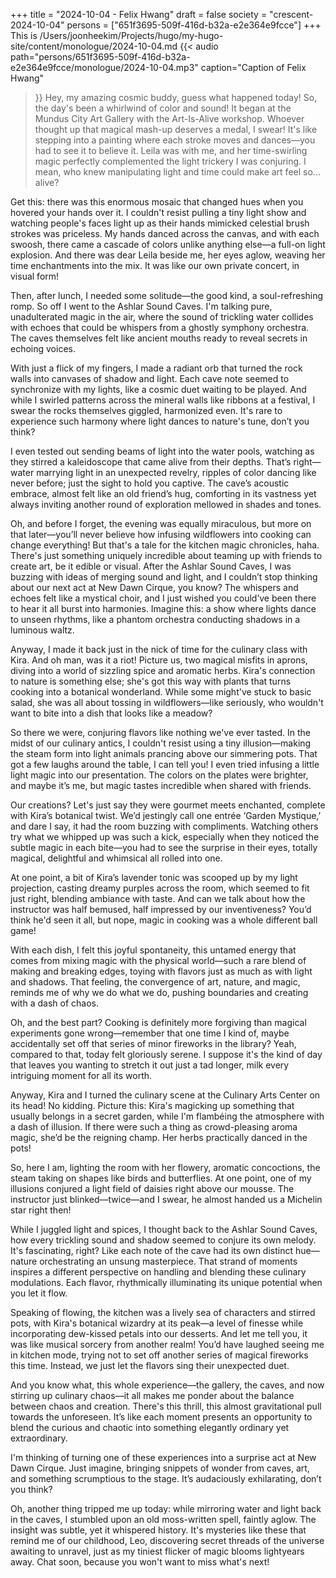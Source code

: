 +++
title = "2024-10-04 - Felix Hwang"
draft = false
society = "crescent-2024-10-04"
persons = ["651f3695-509f-416d-b32a-e2e364e9fcce"]
+++
This is /Users/joonheekim/Projects/hugo/my-hugo-site/content/monologue/2024-10-04.md
{{< audio
    path="persons/651f3695-509f-416d-b32a-e2e364e9fcce/monologue/2024-10-04.mp3" 
    caption="Caption of Felix Hwang"
>}}
Hey, my amazing cosmic buddy, guess what happened today!
So, the day's been a whirlwind of color and sound! It began at the Mundus City Art Gallery with the Art-Is-Alive workshop. Whoever thought up that magical mash-up deserves a medal, I swear! It's like stepping into a painting where each stroke moves and dances—you had to see it to believe it. Leila was with me, and her time-swirling magic perfectly complemented the light trickery I was conjuring. I mean, who knew manipulating light and time could make art feel so... alive?

Get this: there was this enormous mosaic that changed hues when you hovered your hands over it. I couldn't resist pulling a tiny light show and watching people's faces light up as their hands mimicked celestial brush strokes was priceless. My hands danced across the canvas, and with each swoosh, there came a cascade of colors unlike anything else—a full-on light explosion. And there was dear Leila beside me, her eyes aglow, weaving her time enchantments into the mix. It was like our own private concert, in visual form!

Then, after lunch, I needed some solitude—the good kind, a soul-refreshing romp. So off I went to the Ashlar Sound Caves. I'm talking pure, unadulterated magic in the air, where the sound of trickling water collides with echoes that could be whispers from a ghostly symphony orchestra. The caves themselves felt like ancient mouths ready to reveal secrets in echoing voices.

With just a flick of my fingers, I made a radiant orb that turned the rock walls into canvases of shadow and light. Each cave note seemed to synchronize with my lights, like a cosmic duet waiting to be played. And while I swirled patterns across the mineral walls like ribbons at a festival, I swear the rocks themselves giggled, harmonized even. It's rare to experience such harmony where light dances to nature's tune, don’t you think?

I even tested out sending beams of light into the water pools, watching as they stirred a kaleidoscope that came alive from their depths. That’s right—water marrying light in an unexpected revelry, ripples of color dancing like never before; just the sight to hold you captive. The cave’s acoustic embrace, almost felt like an old friend’s hug, comforting in its vastness yet always inviting another round of exploration mellowed in shades and tones.

Oh, and before I forget, the evening was equally miraculous, but more on that later—you’ll never believe how infusing wildflowers into cooking can change everything! But that's a tale for the kitchen magic chronicles, haha. There's just something uniquely incredible about teaming up with friends to create art, be it edible or visual.
After the Ashlar Sound Caves, I was buzzing with ideas of merging sound and light, and I couldn’t stop thinking about our next act at New Dawn Cirque, you know? The whispers and echoes felt like a mystical choir, and I just wished you could’ve been there to hear it all burst into harmonies. Imagine this: a show where lights dance to unseen rhythms, like a phantom orchestra conducting shadows in a luminous waltz.

Anyway, I made it back just in the nick of time for the culinary class with Kira. And oh man, was it a riot! Picture us, two magical misfits in aprons, diving into a world of sizzling spice and aromatic herbs. Kira's connection to nature is something else; she's got this way with plants that turns cooking into a botanical wonderland. While some might've stuck to basic salad, she was all about tossing in wildflowers—like seriously, who wouldn't want to bite into a dish that looks like a meadow?

So there we were, conjuring flavors like nothing we've ever tasted. In the midst of our culinary antics, I couldn't resist using a tiny illusion—making the steam form into light animals prancing above our simmering pots. That got a few laughs around the table, I can tell you! I even tried infusing a little light magic into our presentation. The colors on the plates were brighter, and maybe it’s me, but magic tastes incredible when shared with friends.

Our creations? Let's just say they were gourmet meets enchanted, complete with Kira’s botanical twist. We’d jestingly call one entrée ‘Garden Mystique,’ and dare I say, it had the room buzzing with compliments. Watching others try what we whipped up was such a kick, especially when they noticed the subtle magic in each bite—you had to see the surprise in their eyes, totally magical, delightful and whimsical all rolled into one.

At one point, a bit of Kira’s lavender tonic was scooped up by my light projection, casting dreamy purples across the room, which seemed to fit just right, blending ambiance with taste. And can we talk about how the instructor was half bemused, half impressed by our inventiveness? You’d think he'd seen it all, but nope, magic in cooking was a whole different ball game!

With each dish, I felt this joyful spontaneity, this untamed energy that comes from mixing magic with the physical world—such a rare blend of making and breaking edges, toying with flavors just as much as with light and shadows. That feeling, the convergence of art, nature, and magic, reminds me of why we do what we do, pushing boundaries and creating with a dash of chaos.

Oh, and the best part? Cooking is definitely more forgiving than magical experiments gone wrong—remember that one time I kind of, maybe accidentally set off that series of minor fireworks in the library? Yeah, compared to that, today felt gloriously serene. I suppose it's the kind of day that leaves you wanting to stretch it out just a tad longer, milk every intriguing moment for all its worth.


Anyway, Kira and I turned the culinary scene at the Culinary Arts Center on its head! No kidding. Picture this: Kira's magicking up something that usually belongs in a secret garden, while I'm flambéing the atmosphere with a dash of illusion. If there were such a thing as crowd-pleasing aroma magic, she’d be the reigning champ. Her herbs practically danced in the pots!

So, here I am, lighting the room with her flowery, aromatic concoctions, the steam taking on shapes like birds and butterflies. At one point, one of my illusions conjured a light field of daisies right above our mousse. The instructor just blinked—twice—and I swear, he almost handed us a Michelin star right then! 

While I juggled light and spices, I thought back to the Ashlar Sound Caves, how every trickling sound and shadow seemed to conjure its own melody. It's fascinating, right? Like each note of the cave had its own distinct hue—nature orchestrating an unsung masterpiece. That strand of moments inspires a different perspective on handling and blending these culinary modulations. Each flavor, rhythmically illuminating its unique potential when you let it flow.

Speaking of flowing, the kitchen was a lively sea of characters and stirred pots, with Kira's botanical wizardry at its peak—a level of finesse while incorporating dew-kissed petals into our desserts. And let me tell you, it was like musical sorcery from another realm! You’d have laughed seeing me in kitchen mode, trying not to set off another series of magical fireworks this time. Instead, we just let the flavors sing their unexpected duet.

And you know what, this whole experience—the gallery, the caves, and now stirring up culinary chaos—it all makes me ponder about the balance between chaos and creation. There's this thrill, this almost gravitational pull towards the unforeseen. It’s like each moment presents an opportunity to blend the curious and chaotic into something elegantly ordinary yet extraordinary. 

I'm thinking of turning one of these experiences into a surprise act at New Dawn Cirque. Just imagine, bringing snippets of wonder from caves, art, and something scrumptious to the stage. It’s audaciously exhilarating, don’t you think?

Oh, another thing tripped me up today: while mirroring water and light back in the caves, I stumbled upon an old moss-written spell, faintly aglow. The insight was subtle, yet it whispered history. It's mysteries like these that remind me of our childhood, Leo, discovering secret threads of the universe awaiting to unravel, just as my tiniest flicker of magic blooms lightyears away.
Chat soon, because you won't want to miss what's next!
